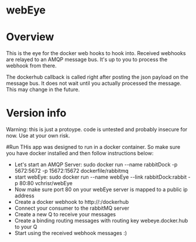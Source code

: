 webEye
======
# Overview
This is the eye for the docker web hooks to hook into. Received webhooks are relayed to an AMQP message bus. It's up to you to process the webhook from there.

The dockerhub callback is called right after posting the json payload on the message bus. It does not wait until you actually processed the message. This may change in the future.

# Version info
Warning: this is just a protoype. code is untested and probably insecure for now. Use at your own risk.

#Run
THis app was designed to run in a docker container. So make sure you have docker installed and then follow instructions below:
- Let's start an AMQP Server: sudo docker run --name rabbitDock -p 5672:5672 -p 15672:15672 dockerfile/rabbitmq
- start webEye: sudo docker run --name webEye --link rabbitDock:rabbit -p 80:80 vchrisr/webEye
- Now make sure port 80 on your webEye server is mapped to a public ip address
- Create a docker webhook to http://<your public ip>:<public port>/dockerhub
- Connect your consumer to the rabbitMQ server
- Create a new Q to receive your messages
- Create a binding routing messages with routing key webeye.docker.hub to your Q
- Start using the received webhook messages :)